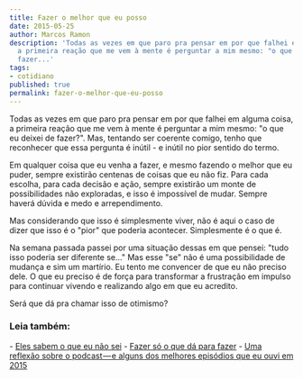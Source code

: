 ```yaml
---
title: Fazer o melhor que eu posso
date: 2015-05-25
author: Marcos Ramon
description: 'Todas as vezes em que paro pra pensar em por que falhei em alguma coisa,
  a primeira reação que me vem à mente é perguntar a mim mesmo: "o que eu deixei de
  fazer...'
tags:
- cotidiano
published: true
permalink: fazer-o-melhor-que-eu-posso
---
```

Todas as vezes em que paro pra pensar em por que falhei em alguma coisa, a primeira reação que me vem à mente é perguntar a mim mesmo: "o que eu deixei de fazer?". Mas, tentando ser coerente comigo, tenho que reconhecer que essa pergunta é inútil - e inútil no pior sentido do termo. 

Em qualquer coisa que eu venha a fazer, e mesmo fazendo o melhor que eu puder, sempre existirão centenas de coisas que eu não fiz. Para cada escolha, para cada decisão e ação, sempre existirão um monte de possibilidades não exploradas, e isso é impossível de mudar. Sempre haverá dúvida e medo e arrependimento. 

Mas considerando que isso é simplesmente viver, não é aqui o caso de dizer que isso é o "pior" que poderia acontecer. Simplesmente é o que é.

Na semana passada passei por uma situação dessas em que pensei: "tudo isso poderia ser diferente se..." Mas esse "se" não é uma possibilidade de mudança e sim um martírio. Eu tento me convencer de que eu não preciso dele. O que eu preciso é de força para transformar a frustração em impulso para continuar vivendo e realizando algo em que eu acredito. 

Será que dá pra chamar isso de otimismo? 



<h3>Leia também:</h3>
- <a href="/eles-sabem-o-que-eu-nao-sei">Eles sabem o que eu não sei</a>
- <a href="/fazer-so-o-que-da-para-fazer">Fazer só o que dá para fazer</a>
- <a href="/uma-reflexao-sobre-o-podcast-e-alguns-dos-melhores-episodios-que-eu-ouvi-em-2015">Uma reflexão sobre o podcast — e alguns dos melhores episódios que eu ouvi em 2015</a>
